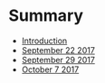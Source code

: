 # Summary

* [Introduction](README.md)
* [September 22 2017](september-22-2017.md)
* [September 29 2017](september-30-2017.md)
* [October 7 2017](october-7-2017.md)



